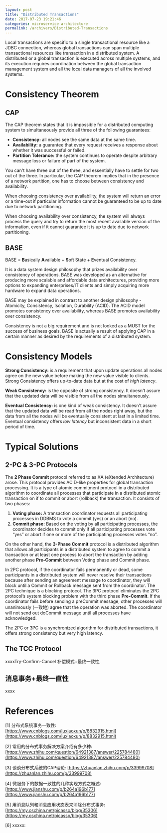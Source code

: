 ```yaml
---
layout: post
title: "Distributed Transactions"
date: 2017-07-23 19:21:46
categories: microservice architecture
permalink: /archivers/Distributed-Transactions
---
```


Local transactions are specific to a single transactional resource like a JDBC connection, whereas global transactions can span multiple transactional resources like transaction in a distributed system. A distributed or a global transaction is executed across multiple systems, and its execution requires coordination between the global transaction management system and all the local data managers of all the involved systems.

<!--more-->

# Consistency Theorem

## CAP

The CAP theorem states that it is impossible for a distributed computing system to simultaneously provide all three of the following guarantees:
- **Consistency:** all nodes see the same data at the same time.
- **Availability:** a guarantee that every request receives a response about whether it was successful or failed.
- **Partition Tolerance:** the system continues to operate despite arbitrary message loss or failure of part of the system.

You can't have three out of the three, and essentially have to settle for two out of the three. In particular, the CAP theorem implies that in the presence of a network partition, one has to choose between consistency and availability.

When choosing consistency over availability, the system will return an error or a time-out if particular information cannot be guaranteed to be up to date due to network partitioning. 

When choosing availability over consistency, the system will always process the query and try to return the most recent available version of the information, even if it cannot guarantee it is up to date due to network partitioning.

## BASE

BASE = **B**asically **A**vailable + **S**oft State + **E**ventual Consistency. 

It is a data system design philosophy that prizes availability over consistency of operations. BASE was developed as an alternative for producing more scalable and affordable data architectures, providing more options to expanding enterprises/IT clients and simply acquiring more hardware to expand data operations.

BASE may be explained in contrast to another design philosophy - Atomicity, Consistency, Isolation, Durability (ACID). The ACID model promotes consistency over availability, whereas BASE promotes availability over consistency.

Consistency is not a big requirement and is not looked as a MUST for the success of business goals. BASE is actually a result of applying CAP in a certain manner as desired by the requirements of a distributed system.

# Consistency Models

**Strong Consistency:** is a requirement that upon update operations all nodes agree on the new value before making the new value visible to clients. Strong Consistency offers up-to-date data but at the cost of *high latency*.

**Weak Consistency:** is the opposite of strong consistency. It doesn't assure that the updated data will be visible from all the nodes simultaneously.

**Eventual Consistency:** is one kind of weak consistency. It doesn't assure that the updated data will be read  from all the nodes right away, but the data from all the nodes will be eventually consistent at last in a limited time. Eventual consistency offers *low latency* but inconsistent data in a short period of time.

# Typical Solutions

## 2-PC & 3-PC Protocols

The **2 Phase Commit** protocol referred to as XA (eXtended Architecture) arose. This protocol provides ACID-like properties for global transaction processing. It is a type of atomic commitment protocol in a distributed algorithm to coordinate all processes that participate in a distributed atomic transaction on if to commit or abort (rollback) the transaction. It consists of two phases:

1. **Voting phase:** A transaction coordinator requests all participating processes in DDBMS to vote a commit (yes) or an abort (no).
2. **Commit phase:** Based on the voting by all participating processes, the coordinator decides to commit only if all participating processes vote “yes” or abort if one or more of the participating processes votes “no”.

On the other hand, the **3-Phase Commit** protocol is a distributed algorithm that allows all participants in a distributed system to agree to commit a transaction or at least one process to abort the transaction by adding another phase **Pre-Commit** between Voting phase and Commit phase.

In 2PC protocol, if the coordinator fails permanently or dead, some participants in a distributed system will never resolve their transactions because after sending an agreement message to coordinator, they will block until a Commit or Rollback message sent from the coordinator. The 2PC technique is a blocking protocol. The 3PC protocol eliminates the 2PC protocol’s system blocking problem with the third phase **Pre-Commit**. If the coordinator fails before sending a preCommit message, other processes will unanimously (一致地) agree that the operation was aborted. The coordinator will not send out doCommit message until all processes have acknowledged.

The 2PC or 3PC is a synchronized algorithm for distributed transactions, it offers strong consistency but very high latency. 

## The TCC Protocol

xxxxTry-Confirm-Cancel 补偿模式+最终一致性,

## 消息事务+最终一直性

xxxx

# References

[1] 分布式系统事务一致性: [https://www.cnblogs.com/luxiaoxun/p/8832915.html](https://www.cnblogs.com/luxiaoxun/p/8832915.html)

[2] 常用的分布式事务解决方案介绍有多少种: [https://www.zhihu.com/question/64921387/answer/225784480](https://www.zhihu.com/question/64921387/answer/225784480)

[3] 谈谈分布式系统的CAP理论: [https://zhuanlan.zhihu.com/p/33999708](https://zhuanlan.zhihu.com/p/33999708)

[4] 微服务下的数据一致性的几种实现方式之概述: [https://www.jianshu.com/p/b264a196b177](https://www.jianshu.com/p/b264a196b177)

[5] 用消息队列和消息应用状态表来消除分布式事务: [https://my.oschina.net/picasso/blog/35306](https://my.oschina.net/picasso/blog/35306)

[6] xxxxx: []()










